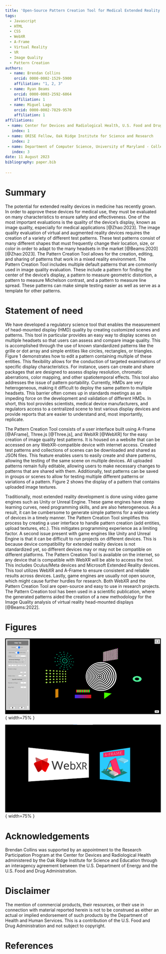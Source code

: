 ```yaml
---
title: 'Open-Source Pattern Creation Tool for Medical Extended Reality Image Quality Assessment'
tags:
  - Javascript
  - HTML
  - CSS
  - WebXR
  - A-Frame
  - Virtual Reality
  - VR
  - Image Quality
  - Pattern Creation
authors:
  - name: Brendan Collins
    orcid: 0000-0002-1529-5900
    affiliation: "1, 2, 3"
  - name: Ryan Beams
    orcid: 0000-0003-2592-6064
    affiliation: 1
  - name: Miguel Lago
    orcid: 0000-0002-7829-9570
    affiliation: 1
affiliations:
 - name: Center for Devices and Radiological Health, U.S. Food and Drug Administration
   index: 1
 - name: ORISE Fellow, Oak Ridge Institute for Science and Research
   index: 2
 - name: Department of Computer Science, University of Maryland - College Park
   index: 3
date: 11 August 2023
bibliography: paper.bib

---
```


# Summary

The potential for extended reality devices in medicine has recently grown. In order to approve these devices for medical use, they must be evaluated on many characteristics to ensure safety and effectiveness. One of the most important evaluations is the quality of the device’s display, known as image quality, especially for medical applications [@Zhao:2023]. The image quality evaluation of virtual and augmented reality devices requires the creation of a variety of different test patterns. These test patterns consist of many different shapes that must frequently change their location, size, or color in order to adapt to the many headsets in the market [@Beams:2020] [@Zhao:2023]. The Pattern Creation Tool allows for the creation, editing, and sharing of patterns that work in a mixed reality environment. The Pattern Creation Tool includes multiple default patterns that are commonly used in image quality evaluation. These include a pattern for finding the center of the device’s display, a pattern to measure geometric distortion, a pattern to measure Michelson contrast, and a pattern to measure line spread. These patterns can make simple testing easier as well as serve as a template for other patterns.

# Statement of need

We have developed a regulatory science tool that enables the measurement of head-mounted display (HMD) quality by creating customized scenes and patterns. This tool in particular provides an easy way to display scenes on multiple headsets so that users can assess and compare image quality. This is accomplished through the use of known standardized patterns like the grille or dot array and simple entities like circles, rectangles, or triangles. Figure 1 demonstrates how to edit a pattern containing multiple of these entities. This flexibility allows for the conduction of targeted examinations of specific display characteristics. For instance, users can create and share packages that are designed to assess display resolution, chromatic aberrations, color mapping, and other spatiotemporal effects. This tool also addresses the issue of pattern portability. Currently, HMDs are very heterogeneous, making it difficult to deploy the same pattern to multiple headsets. This barrier often comes up in standards meetings as an impeding force on the development and validation of different HMDs. In short, this tool provides scientists, medical device manufacturers, and regulators access to a centralized scene to test various display devices and provide reports that are easier to understand and, most importantly, replicate.

The Pattern Creation Tool consists of a user interface built using A-Frame [@AFrame], Three.js [@Three.js], and WebXR [@WebXR] for the easy creation of image quality test patterns. It is housed on a website that can be accessed on any WebXR-compatible device with internet access. Created test patterns and collections of scenes can be downloaded and shared as JSON files. This feature enables users to easily create and share patterns, allowing the testing of the same scene on multiple devices. All uploaded patterns remain fully editable, allowing users to make necessary changes to patterns that are shared with them. Additionally, test patterns can be saved in groups or scenes to allow for testing multiple different patterns or variations of a pattern. Figure 2 shows the display of a pattern that contains uploaded image textures.

Traditionally, most extended reality development is done using video game engines such as Unity or Unreal Engine. These game engines have steep learning curves, need programming skills, and are also heterogeneous. As a result, it can be cumbersome to generate simple patterns for a wide variety of devices in a timely manner. The Pattern Creation Tool simplifies this process by creating a user interface to handle pattern creation (add entities, upload textures, etc.). This mitigates programming experience as a limiting factor. A second issue present with game engines like Unity and Unreal Engine is that it can be difficult to run projects on different devices. This is because device compatibility for extended reality devices is not standardized yet, so different devices may or may not be compatible on different platforms. The Pattern Creation Tool is available on the internet, so any device that is compatible with WebXR will be able to access the tool. This includes Oculus/Meta devices and Microsoft Extended Reality devices. This tool utilizes WebXR and A-Frame to ensure consistent and reliable results across devices. Lastly, game engines are usually not open source, which might cause further hurdles for research. Both WebXR and the Pattern Creation Tool are open-source and easy to use in research projects. The Pattern Creation tool has been used in a scientific publication, where the generated patterns aided the creation of a new methodology for the Image Quality analysis of virtual reality head-mounted displays [@Beams:2022].

# Figures

![Editing a Pattern](./Images/Fig1a.png){ width=75% }  


![Displaying a customized pattern](./Images/Fig1b.png){ width=75% }  


# Acknowledgements

Brendan Collins was supported by an appointment to the Research Participation Program at the Center for Devices and Radiological Health administered by the Oak Ridge Institute for Science and Education through an interagency agreement between the U.S. Department of Energy and the U.S. Food and Drug Administration. 

# Disclaimer
The mention of commercial products, their resources, or their use in connection with material reported herein is not to be construed as either an actual or implied endorsement of such products by the Department of Health and Human Services. This is a contribution of the U.S. Food and Drug Administration and not subject to copyright.

# References
